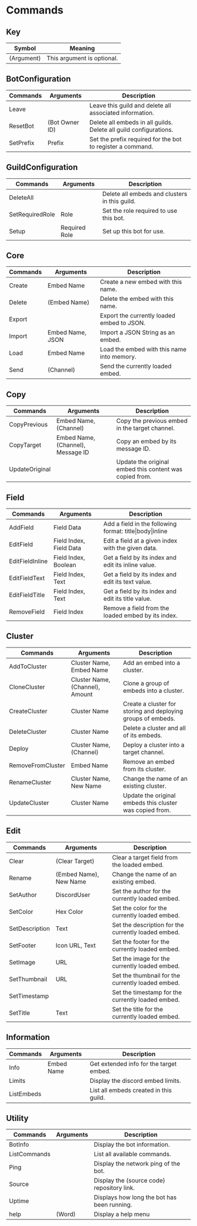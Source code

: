 # Commands

## Key
| Symbol     | Meaning                    |
| ---------- | -------------------------- |
| (Argument) | This argument is optional. |

## BotConfiguration
| Commands  | Arguments      | Description                                                       |
| --------- | -------------- | ----------------------------------------------------------------- |
| Leave     | <none>         | Leave this guild and delete all associated information.           |
| ResetBot  | (Bot Owner ID) | Delete all embeds in all guilds. Delete all guild configurations. |
| SetPrefix | Prefix         | Set the prefix required for the bot to register a command.        |

## GuildConfiguration
| Commands        | Arguments     | Description                                   |
| --------------- | ------------- | --------------------------------------------- |
| DeleteAll       | <none>        | Delete all embeds and clusters in this guild. |
| SetRequiredRole | Role          | Set the role required to use this bot.        |
| Setup           | Required Role | Set up this bot for use.                      |

## Core
| Commands | Arguments        | Description                                |
| -------- | ---------------- | ------------------------------------------ |
| Create   | Embed Name       | Create a new embed with this name.         |
| Delete   | (Embed Name)     | Delete the embed with this name.           |
| Export   | <none>           | Export the currently loaded embed to JSON. |
| Import   | Embed Name, JSON | Import a JSON String as an embed.          |
| Load     | Embed Name       | Load the embed with this name into memory. |
| Send     | (Channel)        | Send the currently loaded embed.           |

## Copy
| Commands       | Arguments                         | Description                                             |
| -------------- | --------------------------------- | ------------------------------------------------------- |
| CopyPrevious   | Embed Name, (Channel)             | Copy the previous embed in the target channel.          |
| CopyTarget     | Embed Name, (Channel), Message ID | Copy an embed by its message ID.                        |
| UpdateOriginal | <none>                            | Update the original embed this content was copied from. |

## Field
| Commands        | Arguments               | Description                                              |
| --------------- | ----------------------- | -------------------------------------------------------- |
| AddField        | Field Data              | Add a field in the following format: title\|body\|inline |
| EditField       | Field Index, Field Data | Edit a field at a given index with the given data.       |
| EditFieldInline | Field Index, Boolean    | Get a field by its index and edit its inline value.      |
| EditFieldText   | Field Index, Text       | Get a field by its index and edit its text value.        |
| EditFieldTitle  | Field Index, Text       | Get a field by its index and edit its title value.       |
| RemoveField     | Field Index             | Remove a field from the loaded embed by its index.       |

## Cluster
| Commands          | Arguments                       | Description                                                  |
| ----------------- | ------------------------------- | ------------------------------------------------------------ |
| AddToCluster      | Cluster Name, Embed Name        | Add an embed into a cluster.                                 |
| CloneCluster      | Cluster Name, (Channel), Amount | Clone a group of embeds into a cluster.                      |
| CreateCluster     | Cluster Name                    | Create a cluster for storing and deploying groups of embeds. |
| DeleteCluster     | Cluster Name                    | Delete a cluster and all of its embeds.                      |
| Deploy            | Cluster Name, (Channel)         | Deploy a cluster into a target channel.                      |
| RemoveFromCluster | Embed Name                      | Remove an embed from its cluster.                            |
| RenameCluster     | Cluster Name, New Name          | Change the name of an existing cluster.                      |
| UpdateCluster     | Cluster Name                    | Update the original embeds this cluster was copied from.     |

## Edit
| Commands       | Arguments              | Description                                         |
| -------------- | ---------------------- | --------------------------------------------------- |
| Clear          | (Clear Target)         | Clear a target field from the loaded embed.         |
| Rename         | (Embed Name), New Name | Change the name of an existing embed.               |
| SetAuthor      | DiscordUser            | Set the author for the currently loaded embed.      |
| SetColor       | Hex Color              | Set the color for the currently loaded embed.       |
| SetDescription | Text                   | Set the description for the currently loaded embed. |
| SetFooter      | Icon URL, Text         | Set the footer for the currently loaded embed.      |
| SetImage       | URL                    | Set the image for the currently loaded embed.       |
| SetThumbnail   | URL                    | Set the thumbnail for the currently loaded embed.   |
| SetTimestamp   | <none>                 | Set the timestamp for the currently loaded embed.   |
| SetTitle       | Text                   | Set the title for the currently loaded embed.       |

## Information
| Commands   | Arguments  | Description                             |
| ---------- | ---------- | --------------------------------------- |
| Info       | Embed Name | Get extended info for the target embed. |
| Limits     | <none>     | Display the discord embed limits.       |
| ListEmbeds | <none>     | List all embeds created in this guild.  |

## Utility
| Commands     | Arguments | Description                                 |
| ------------ | --------- | ------------------------------------------- |
| BotInfo      | <none>    | Display the bot information.                |
| ListCommands | <none>    | List all available commands.                |
| Ping         | <none>    | Display the network ping of the bot.        |
| Source       | <none>    | Display the (source code) repository link.  |
| Uptime       | <none>    | Displays how long the bot has been running. |
| help         | (Word)    | Display a help menu                         |

